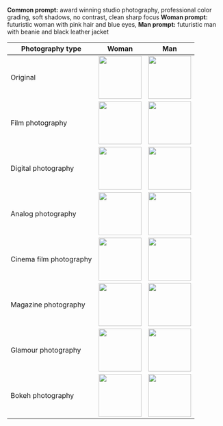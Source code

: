 **Common prompt:** award winning studio photography, professional color grading, soft shadows, no contrast, clean sharp focus
**Woman prompt:** futuristic woman with pink hair and blue eyes, 
**Man prompt:** futuristic man with beanie and black leather jacket

| Photography type | Woman | Man |
| --- | --- | --- |
| Original | <img src="https://user-images.githubusercontent.com/1231687/222822961-86dad3d1-e651-43bf-8890-3313e609989f.png" width=100 height=100 /> | <img src="https://user-images.githubusercontent.com/1231687/222822916-757cea71-2d6b-48f2-9c2a-6b59bfee4c6a.png" width=100 height=100 /> | 
| Film photography | <img src="https://user-images.githubusercontent.com/1231687/222823796-0671b315-60ac-4605-9a65-e03096ae9cf0.png" width=100 /> | <img src="https://user-images.githubusercontent.com/1231687/222824953-946727c7-3ba1-47f8-b085-10d08e1959a5.png" width=100 /> |
| Digital photography | <img src="https://user-images.githubusercontent.com/1231687/222823943-6ebc9c5e-ba58-4700-84d0-752211236583.png" width=100 /> | <img src="https://user-images.githubusercontent.com/1231687/222825086-44cb2685-47d6-4379-9275-2c71847f0e19.png" width=100 /> |
| Analog photography | <img src="https://user-images.githubusercontent.com/1231687/222824213-6a3416c1-8a14-40e7-9751-d74afc4c4d96.png" width=100 /> | <img src="https://user-images.githubusercontent.com/1231687/222825292-38057662-b5d3-4c85-910d-04129072c862.png" width=100 /> |
| Cinema film photography | <img src="https://user-images.githubusercontent.com/1231687/222824353-2fa6c35b-c74c-4ff4-babc-9b68bc9f21b8.png" width=100 /> | <img src="https://user-images.githubusercontent.com/1231687/222825445-b02aa76e-2788-47e9-90da-5cd9929d8be5.png" width=100 /> |
| Magazine photography | <img src="https://user-images.githubusercontent.com/1231687/222824479-088e6a77-416e-4768-ad3c-1a6bb460620a.png" width=100 /> | <img src="https://user-images.githubusercontent.com/1231687/222825536-d74e620b-e613-4702-8404-39196c8b5d2f.png" width=100 /> |
| Glamour photography | <img src="https://user-images.githubusercontent.com/1231687/222824578-1a33d464-53f4-405d-92ca-40bcccfb6fef.png" width=100 /> | <img src="https://user-images.githubusercontent.com/1231687/222825638-09eb64a1-967d-4c48-af51-7533c8ea2d46.png" width=100 /> |
| Bokeh photography | <img src="https://user-images.githubusercontent.com/1231687/222824720-135a6d6e-342a-49c4-a904-fda6d5378f16.png" width=100 /> | <img src="https://user-images.githubusercontent.com/1231687/222825784-14dec32c-95da-4cb3-adac-3d4ed41957a3.png" width=100 /> |







